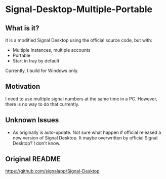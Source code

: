 
# Signal-Desktop-Multiple-Portable

## What is it?

It is a modified Signal Desktop using the official source code, but with:

* Multiple Instances, multiple accounts
* Portable
* Start in tray by default

Currently, I build for Windows only.

## Motivation
I need to use multiple signal numbers at the same time in a PC. However, there is no way to do that currently.

## Unknown Issues

* As originally is auto-update. Not sure what happen if official released a new version of Signal Desktop. It maybe overwritten by official Signal Desktop? I don't know. 


## Original README

https://github.com/signalapp/Signal-Desktop
